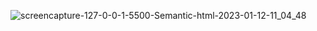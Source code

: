 ![screencapture-127-0-0-1-5500-Semantic-html-2023-01-12-11_04_48](https://user-images.githubusercontent.com/99315622/212140051-3bbeb744-898c-48d5-ba6f-5a5759503df1.png)
